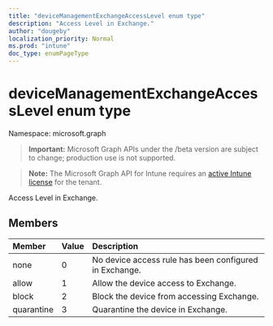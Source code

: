 ```yaml
---
title: "deviceManagementExchangeAccessLevel enum type"
description: "Access Level in Exchange."
author: "dougeby"
localization_priority: Normal
ms.prod: "intune"
doc_type: enumPageType
---
```


# deviceManagementExchangeAccessLevel enum type

Namespace: microsoft.graph

> **Important:** Microsoft Graph APIs under the /beta version are subject to change; production use is not supported.

> **Note:** The Microsoft Graph API for Intune requires an [active Intune license](https://go.microsoft.com/fwlink/?linkid=839381) for the tenant.

Access Level in Exchange.

## Members
|Member|Value|Description|
|:---|:---|:---|
|none|0|No device access rule has been configured in Exchange.|
|allow|1|Allow the device access to Exchange.|
|block|2|Block the device from accessing Exchange.|
|quarantine|3|Quarantine the device in Exchange.|




